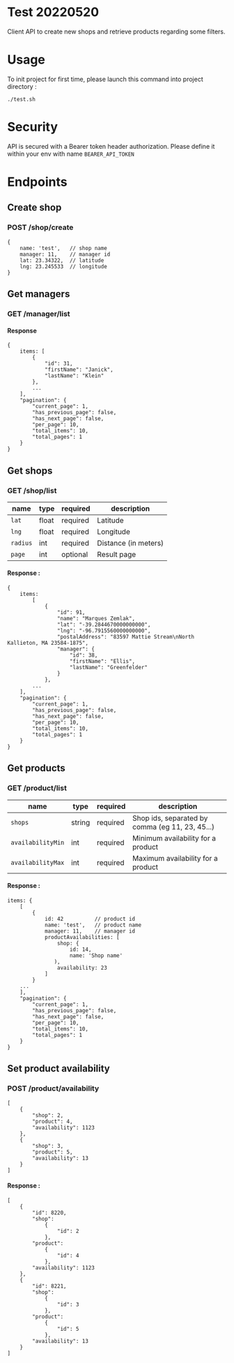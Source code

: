 # Test 20220520

Client API to create new shops and retrieve products regarding some filters.

# Usage

To init project for first time, please launch this command into project directory :

    ./test.sh

# Security
API is secured with a Bearer token header authorization. Please define it within your env with name `BEARER_API_TOKEN`

# Endpoints
## Create shop
### POST /shop/create

    {
	    name: 'test', 	// shop name
	    manager: 11, 	// manager id
	    lat: 23.34322, 	// latitude
	    lng: 23.245533 	// longitude
	}

## Get managers
### GET /manager/list
#### Response

    {
        items: [
            {
                "id": 31,
                "firstName": "Janick",
                "lastName": "Klein"
            },
            ...
        ],
        "pagination": {
            "current_page": 1,
            "has_previous_page": false,
            "has_next_page": false,
            "per_page": 10,
            "total_items": 10,
            "total_pages": 1
        }
    }

## Get shops
### GET /shop/list

| name | type | required | description |
| -- | -- | -- | -- |
| `lat` | float | required | Latitude |
| `lng` | float | required | Longitude |
| `radius` | int | required | Distance (in meters) |
| `page` | int | optional | Result page |


#### Response :
    {
        items:
            [
                {
                    "id": 91,
                    "name": "Marques Zemlak",
                    "lat": "-39.2844670000000000",
                    "lng": "-96.7915560000000000",
                    "postalAddress": "83597 Mattie Stream\nNorth Kallieton, MA 23584-1875",
                    "manager": {
                        "id": 38,
                        "firstName": "Ellis",
                        "lastName": "Greenfelder"
                    }
                },
            ...
        ],
        "pagination": {
            "current_page": 1,
            "has_previous_page": false,
            "has_next_page": false,
            "per_page": 10,
            "total_items": 10,
            "total_pages": 1
        }
    }

## Get products
### GET /product/list
| name | type | required | description | 
| -- | -- | -- | -- |
| `shops` | string | required | Shop ids, separated by comma (eg 11, 23, 45...) |
| `availabilityMin` | int | required | Minimum availability for a product |
| `availabilityMax` | int | required | Maximum availability for a product |

#### Response :

    items: {
        [
            {
                id: 42          // product id
                name: 'test', 	// product name
                manager: 11, 	// manager id
                productAvailabilities: [
                    shop: {
                        id: 14,
                        name: 'Shop name'
                   ),
                    availability: 23
                ]
            } 
        ...
        ],
        "pagination": {
            "current_page": 1,
            "has_previous_page": false,
            "has_next_page": false,
            "per_page": 10,
            "total_items": 10,
            "total_pages": 1
        }
    }

## Set product availability
### POST /product/availability
    [
        {
            "shop": 2,
            "product": 4,
            "availability": 1123
        },
        {
            "shop": 3,
            "product": 5,
            "availability": 13
        }
    ]

#### Response :
    [
        {
            "id": 8220,
            "shop":
                {
                    "id": 2
                },
            "product":
                {
                    "id": 4
                },
            "availability": 1123
        },
        {
            "id": 8221,
            "shop":
                {
                    "id": 3
                },
            "product": 
                {
                    "id": 5
                },
            "availability": 13
        }
    ]
